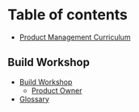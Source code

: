 # Table of contents

* [Product Management Curriculum](README.md)

## Build Workshop

* [Build Workshop](build-workshop/build-workshop/README.md)
  * [Product Owner](build-workshop/build-workshop/product-owner.md)
* [Glossary](build-workshop/glossary.md)

